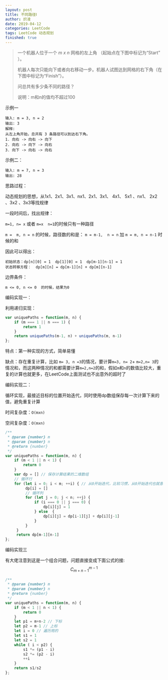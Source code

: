 ```yaml
---
layout: post
title: 不同路径Ⅰ
author: 炽凌
date: 2019-04-12
categories: LeetCode
tags: LeetCode 动态规划
finished: true
---
```

> 一个机器人位于一个 *m x n* 网格的左上角 （起始点在下图中标记为“Start” ）。
>
> 机器人每次只能向下或者向右移动一步。机器人试图达到网格的右下角（在下图中标记为“Finish”）。
>
> 问总共有多少条不同的路径？
>
> 说明：m和n的值均不超过100

示例一

```
输入: m = 3, n = 2
输出: 3
解释:
从左上角开始，总共有 3 条路径可以到达右下角。
1. 向右 -> 向右 -> 向下
2. 向右 -> 向下 -> 向右
3. 向下 -> 向右 -> 向右
```

示例二：

```
输入: m = 7, n = 3
输出: 28
```

思路过程：

动态规划的思想，从1x1、2x1、3x1、nx1、2x1、3x1、 4x1、 5x1 、nx1、 2x2 、3x2 、3x3等找规律

一段时间后，找出规律：

`m=1, n= x` 或者  `m=x  n=1`的时候只有一种路径

`m =  m, n = n`  的时候，路径数的和是： `m = m-1,  n = n` 加  `m = m, n = n-1`  时候的和

因此可以得出：

```
初始状态：dp[n][0] = 1  dp[1][0] = 1  dp[m-1][n-1] = 1
状态转移方程：  dp[m][n] = dp[m-1][n] + dp[m][n-1]
```

边界条件：

```
m <= 0, n <= 0  的时候，结果为0
```

编码实现一：

利用递归实现：

```js
var uniquePaths = function(m, n) {
    if (m === 1 || n === 1) {
        return 1
    }
    return uniquePaths(m-1, n) + uniquePaths(m, n-1)
};
```

特点：第一种实现的方式，简单易懂

缺点：存在重复计算，比如 `m= 3, n =3`的情况，要计算`m=3, n= 2`+ `m=2,n= 3`的情况和，而这两种情况的和都需要计算`m=2,n=2`的和，假如`m`和`n`的数值比较大，重复的计算也就更多，在LeetCode上面测试也不出意外的超时了

编码实现二：

循环实现，最接近目标的位置开始迭代，同时使用dp数组保存每一次计算下来的值，避免重复计算

时间复杂度：`O(mxn)`

空间复杂度：`O(mxn)`

```js
/**
 * @param {number} m
 * @param {number} n
 * @return {number}
 */
var uniquePaths = function(m, n) {
    if (m < 1 || n < 1) {
        return 0
    }
    var dp = [] // 保存计算结果的二维数组
    // 循环行
    for (let i = 0; i < m; ++i) { // 从0开始迭代，比较习惯，从0开始迭代也就意味着我们的目标在0,0 的位置，机器人在m-1,n-1的位置
         dp[i] = []
         // 循环列
         for (let j = 0; j < n; ++j) {
             if (i === 0 || j === 0) {
                 dp[i][j] = 1
             } else  {
                 dp[i][j] = dp[i-1][j] + dp[i][j-1]
             }
         }
     }
     return dp[m-1][n-1]
};
```

编码实现三

有大佬注意到这是一个组合问题，问题直接变成下面公式的接:
$$
C_{m+n-1}^{m-1}
$$

```js
/**
 * @param {number} m
 * @param {number} n
 * @return {number}
 */
var uniquePaths = function(m, n) {
    if (m < 1 || n < 1) {
        return 0
    }
    let p1 = m+n-2 // 下标
    let p2 = m-1 // 上标
    let i = 0 // 遍历用的
    let s1 = 1
    let s2 = 1
    while ( i < p2) {
        s1 *= (p1 - i)
        s2 *= (p2 - i)
        ++i
    }
    return s1/s2
};
```

